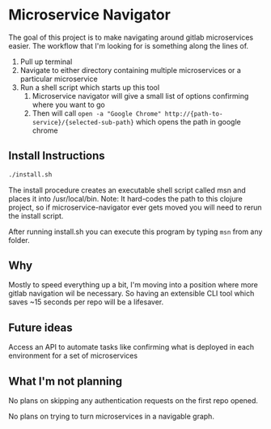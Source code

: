 # Microservice Navigator
The goal of this project is to make navigating around gitlab microservices easier. The workflow that I'm looking for is something along the lines of.
1. Pull up terminal
2. Navigate to either directory containing multiple microservices or a particular microservice
3. Run a shell script which starts up this tool
   1. Microservice navigator will give a small list of options confirming where you want to go
   2. Then will call `open -a "Google Chrome" http://{path-to-service}/{selected-sub-path}` which opens the path in google chrome

## Install Instructions
```bash
./install.sh
```

The install procedure creates an executable shell script called msn and places it into /usr/local/bin.
Note: It hard-codes the path to this clojure project, so if microservice-navigator ever gets moved you will need to rerun the install script.

After running install.sh you can execute this program by typing `msn` from any folder.

## Why
Mostly to speed everything up a bit, I'm moving into a position where more gitlab navigation wil be necessary. So having an extensible CLI tool which saves ~15 seconds per repo will be a lifesaver.

## Future ideas
Access an API to automate tasks like confirming what is deployed in each environment for a set of microservices

## What I'm not planning
No plans on skipping any authentication requests on the first repo opened.

No plans on trying to turn microservices in a navigable graph.
